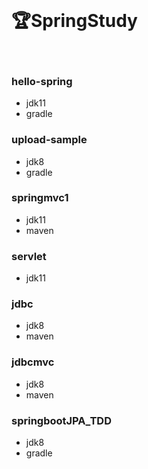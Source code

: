<br>

# 🏆SpringStudy

<br>

### hello-spring
 - jdk11
 - gradle

### upload-sample
 - jdk8
 - gradle

### springmvc1
 - jdk11
 - maven
 
### servlet
 - jdk11
 
### jdbc
 - jdk8
 - maven

### jdbcmvc
 - jdk8
 - maven

### springbootJPA_TDD
 - jdk8
 - gradle
